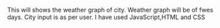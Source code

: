 This will shows the weather graph of city.
Weather graph will be of fwes days.
City input is as per user.
I have used JavaScript,HTML and CSS
